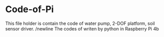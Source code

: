 # Code-of-Pi
This file holder is contain the code of water pump, 2-DOF platform, soil sensor driver.
/newline The codes of writen by python in Raspberry Pi 4b
